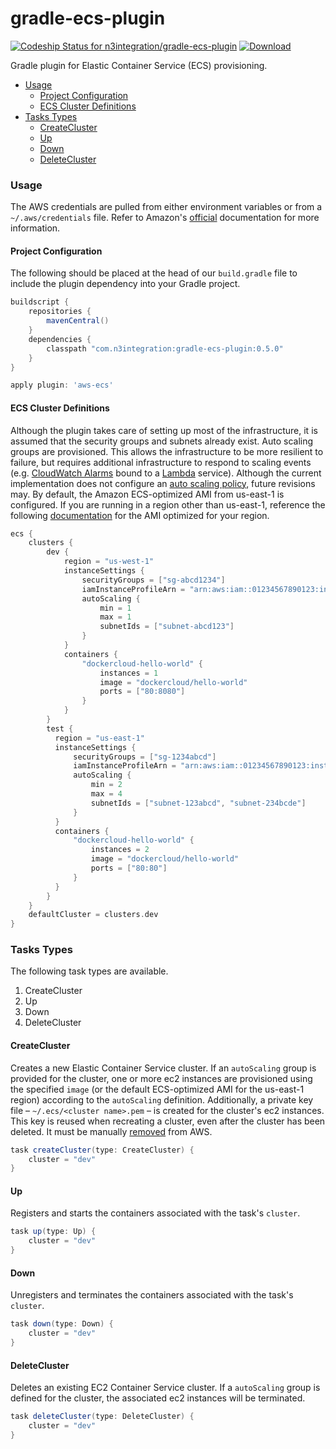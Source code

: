 # gradle-ecs-plugin
[ ![Codeship Status for n3integration/gradle-ecs-plugin](https://codeship.com/projects/977c2ec0-f694-0133-1e27-5e1b5517d789/status?branch=master)](https://codeship.com/projects/150599) [ ![Download](https://api.bintray.com/packages/n3integration/maven/gradle-ecs-plugin/images/download.svg) ](https://bintray.com/n3integration/maven/gradle-ecs-plugin/_latestVersion)

Gradle plugin for Elastic Container Service (ECS) provisioning.

- [Usage](#usage)
	- [Project Configuration](#project-configuration)
	- [ECS Cluster Definitions](#ecs-cluster-definitions)
- [Tasks Types](#tasks-types)
	- [CreateCluster](#createcluster)
	- [Up](#up)
	- [Down](#down)
	- [DeleteCluster](#deletecluster)

### Usage
The AWS credentials are pulled from either environment variables or from a `~/.aws/credentials` file. Refer to Amazon's [official](http://docs.aws.amazon.com/cli/latest/userguide/cli-chap-getting-started.html#cli-environment) documentation for more information.

#### Project Configuration
The following should be placed at the head of our `build.gradle` file to include the plugin dependency into your Gradle project.

```gradle
buildscript {
    repositories {
        mavenCentral()
    }
    dependencies {
        classpath "com.n3integration:gradle-ecs-plugin:0.5.0"
    }
}

apply plugin: 'aws-ecs'
```

#### ECS Cluster Definitions
Although the plugin takes care of setting up most of the infrastructure, it is assumed that the security groups and subnets already exist. Auto scaling groups are provisioned. This allows the infrastructure to be more resilient to failure, but requires additional infrastructure to respond to scaling events (e.g. [CloudWatch Alarms](http://docs.aws.amazon.com/AmazonCloudWatch/latest/DeveloperGuide/AlarmThatSendsEmail.html) bound to a [Lambda](https://aws.amazon.com/lambda/) service). Although the current implementation does not configure an [auto scaling policy](http://docs.aws.amazon.com/autoscaling/latest/userguide/policy_creating.html), future revisions may. By default, the Amazon ECS-optimized AMI from us-east-1 is configured. If you are running in a region other than us-east-1, reference the following [documentation](http://docs.aws.amazon.com/AmazonECS/latest/developerguide/ecs-optimized_AMI.html) for the AMI optimized for your region.

```gradle
ecs {
    clusters {
        dev {
            region = "us-west-1"
            instanceSettings {
                securityGroups = ["sg-abcd1234"]
                iamInstanceProfileArn = "arn:aws:iam::01234567890123:instance-profile/EcsDeveloper"
                autoScaling {
                    min = 1
                    max = 1
                    subnetIds = ["subnet-abcd123"]
                }
            }
            containers {
                "dockercloud-hello-world" {
                    instances = 1
                    image = "dockercloud/hello-world"
                    ports = ["80:8080"]
                }
            }
        }
        test {
          region = "us-east-1"
          instanceSettings {
              securityGroups = ["sg-1234abcd"]
              iamInstanceProfileArn = "arn:aws:iam::01234567890123:instance-profile/EcsTester"
              autoScaling {
                  min = 2
                  max = 4
                  subnetIds = ["subnet-123abcd", "subnet-234bcde"]
              }
          }
          containers {
              "dockercloud-hello-world" {
                  instances = 2
                  image = "dockercloud/hello-world"
                  ports = ["80:80"]
              }
          }
        }
    }
    defaultCluster = clusters.dev
}
```

### Tasks Types
The following task types are available.

1. CreateCluster
1. Up
1. Down
1. DeleteCluster

#### CreateCluster
Creates a new Elastic Container Service cluster. If an `autoScaling` group is provided for the cluster, one or more ec2 instances are provisioned using the specified `image` (or the default ECS-optimized AMI for the us-east-1 region) according to the `autoScaling` definition. Additionally, a private key file – `~/.ecs/<cluster name>.pem` – is created for the cluster's ec2 instances. This key is reused when recreating a cluster, even after the cluster has been deleted. It must be manually [removed](http://docs.aws.amazon.com/AWSEC2/latest/UserGuide/ec2-key-pairs.html#delete-key-pair) from AWS.

```gradle
task createCluster(type: CreateCluster) {
    cluster = "dev"
}
```

#### Up
Registers and starts the containers associated with the task's `cluster`.

```gradle
task up(type: Up) {
    cluster = "dev"
}
```

#### Down
Unregisters and terminates the containers associated with the task's `cluster`.

```gradle
task down(type: Down) {
    cluster = "dev"
}
```

#### DeleteCluster
Deletes an existing EC2 Container Service cluster. If a `autoScaling` group is defined for the cluster, the associated ec2 instances will be terminated.

```gradle
task deleteCluster(type: DeleteCluster) {
    cluster = "dev"
}
```
